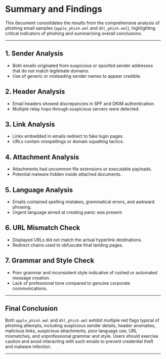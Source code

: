# Summary and Findings

This document consolidates the results from the comprehensive analysis of phishing email samples (`apple_phish.eml` and `dhl_phish.eml`), highlighting critical indicators of phishing and summarizing overall conclusions.

---

## 1. Sender Analysis

- Both emails originated from suspicious or spoofed sender addresses that do not match legitimate domains.
- Use of generic or misleading sender names to appear credible.

## 2. Header Analysis

- Email headers showed discrepancies in SPF and DKIM authentication.
- Multiple relay hops through suspicious servers were detected.

## 3. Link Analysis

- Links embedded in emails redirect to fake login pages.
- URLs contain misspellings or domain squatting tactics.

## 4. Attachment Analysis

- Attachments had uncommon file extensions or executable payloads.
- Potential malware hidden inside attached documents.

## 5. Language Analysis

- Emails contained spelling mistakes, grammatical errors, and awkward phrasing.
- Urgent language aimed at creating panic was present.

## 6. URL Mismatch Check

- Displayed URLs did not match the actual hyperlink destinations.
- Redirect chains used to obfuscate final landing pages.

## 7. Grammar and Style Check

- Poor grammar and inconsistent style indicative of rushed or automated message creation.
- Lack of professional tone compared to genuine corporate communications.

---

## Final Conclusion

Both `apple_phish.eml` and `dhl_phish.eml` exhibit multiple red flags typical of phishing attempts, including suspicious sender details, header anomalies, malicious links, suspicious attachments, poor language use, URL mismatches, and unprofessional grammar and style. Users should exercise caution and avoid interacting with such emails to prevent credential theft and malware infection.

---
